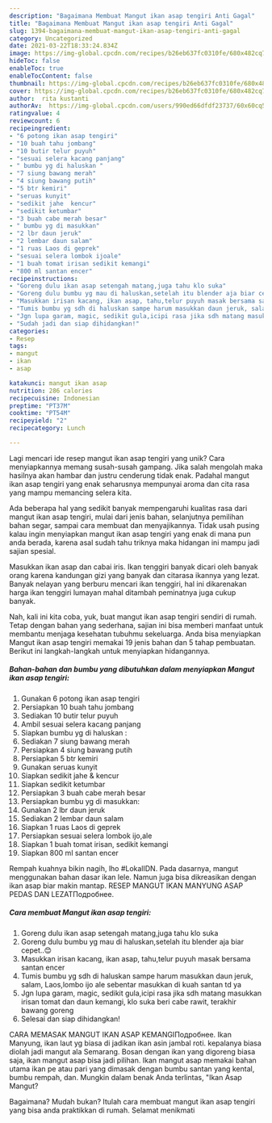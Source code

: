 ```yaml
---
description: "Bagaimana Membuat Mangut ikan asap tengiri Anti Gagal"
title: "Bagaimana Membuat Mangut ikan asap tengiri Anti Gagal"
slug: 1394-bagaimana-membuat-mangut-ikan-asap-tengiri-anti-gagal
category: Uncategorized
date: 2021-03-22T18:33:24.834Z
image: https://img-global.cpcdn.com/recipes/b26eb637fc0310fe/680x482cq70/mangut-ikan-asap-tengiri-foto-resep-utama.jpg
hideToc: false
enableToc: true
enableTocContent: false
thumbnail: https://img-global.cpcdn.com/recipes/b26eb637fc0310fe/680x482cq70/mangut-ikan-asap-tengiri-foto-resep-utama.jpg
cover: https://img-global.cpcdn.com/recipes/b26eb637fc0310fe/680x482cq70/mangut-ikan-asap-tengiri-foto-resep-utama.jpg
author:  rita kustanti
authorAv:  https://img-global.cpcdn.com/users/990ed66dfdf23737/60x60cq50/avatar.jpg
ratingvalue: 4
reviewcount: 6
recipeingredient:
- "6 potong ikan asap tengiri"
- "10 buah tahu jombang"
- "10 butir telur puyuh"
- "sesuai selera kacang panjang"
- " bumbu yg di haluskan "
- "7 siung bawang merah"
- "4 siung bawang putih"
- "5 btr kemiri"
- "seruas kunyit"
- "sedikit jahe  kencur"
- "sedikit ketumbar"
- "3 buah cabe merah besar"
- " bumbu yg di masukkan"
- "2 lbr daun jeruk"
- "2 lembar daun salam"
- "1 ruas Laos di geprek"
- "sesuai selera lombok ijoale"
- "1 buah tomat irisan sedikit kemangi"
- "800 ml santan encer"
recipeinstructions:
- "Goreng dulu ikan asap setengah matang,juga tahu klo suka"
- "Goreng dulu bumbu yg mau di haluskan,setelah itu blender aja biar cepet..😊"
- "Masukkan irisan kacang, ikan asap, tahu,telur puyuh masak bersama santan encer"
- "Tumis bumbu yg sdh di haluskan sampe harum masukkan daun jeruk, salam, Laos,lombo ijo ale sebentar masukkan di kuah santan td ya"
- "Jgn lupa garam, magic, sedikit gula,icipi rasa jika sdh matang masukkan irisan tomat dan daun kemangi, klo suka beri cabe rawit, terakhir bawang goreng"
- "Sudah jadi dan siap dihidangkan!"
categories:
- Resep
tags:
- mangut
- ikan
- asap

katakunci: mangut ikan asap 
nutrition: 286 calories
recipecuisine: Indonesian
preptime: "PT37M"
cooktime: "PT54M"
recipeyield: "2"
recipecategory: Lunch

---
```



Lagi mencari ide resep mangut ikan asap tengiri yang unik? Cara menyiapkannya memang susah-susah gampang. Jika salah mengolah maka hasilnya akan hambar dan justru cenderung tidak enak. Padahal mangut ikan asap tengiri yang enak seharusnya mempunyai aroma dan cita rasa yang mampu memancing selera kita.


Ada beberapa hal yang sedikit banyak mempengaruhi kualitas rasa dari mangut ikan asap tengiri, mulai dari jenis bahan, selanjutnya pemilihan bahan segar, sampai cara membuat dan menyajikannya. Tidak usah pusing kalau ingin menyiapkan mangut ikan asap tengiri yang enak di mana pun anda berada, karena asal sudah tahu triknya maka hidangan ini mampu jadi sajian spesial.

Masukkan ikan asap dan cabai iris. Ikan tenggiri banyak dicari oleh banyak orang karena kandungan gizi yang banyak dan citarasa ikannya yang lezat. Banyak nelayan yang berburu mencari ikan tenggiri, hal ini dikarenakan harga ikan tenggiri lumayan mahal ditambah peminatnya juga cukup banyak.


Nah, kali ini kita coba, yuk, buat mangut ikan asap tengiri sendiri di rumah. Tetap dengan bahan yang sederhana, sajian ini bisa memberi manfaat untuk membantu menjaga kesehatan tubuhmu sekeluarga. Anda bisa menyiapkan Mangut ikan asap tengiri memakai 19 jenis bahan dan 5 tahap pembuatan. Berikut ini langkah-langkah untuk menyiapkan hidangannya.

<!--inarticleads1-->

##### Bahan-bahan dan bumbu yang dibutuhkan dalam menyiapkan Mangut ikan asap tengiri:

1. Gunakan 6 potong ikan asap tengiri
1. Persiapkan 10 buah tahu jombang
1. Sediakan 10 butir telur puyuh
1. Ambil sesuai selera kacang panjang
1. Siapkan  bumbu yg di haluskan :
1. Sediakan 7 siung bawang merah
1. Persiapkan 4 siung bawang putih
1. Persiapkan 5 btr kemiri
1. Gunakan seruas kunyit
1. Siapkan sedikit jahe &amp; kencur
1. Siapkan sedikit ketumbar
1. Persiapkan 3 buah cabe merah besar
1. Persiapkan  bumbu yg di masukkan:
1. Gunakan 2 lbr daun jeruk
1. Sediakan 2 lembar daun salam
1. Siapkan 1 ruas Laos di geprek
1. Persiapkan sesuai selera lombok ijo,ale
1. Siapkan 1 buah tomat irisan, sedikit kemangi
1. Siapkan 800 ml santan encer


Rempah kuahnya bikin nagih, lho #LokalIDN. Pada dasarnya, mangut menggunakan bahan dasar ikan lele. Namun juga bisa dikreasikan dengan ikan asap biar makin mantap. RESEP MANGUT IKAN MANYUNG ASAP PEDAS DAN LEZATПодробнее. 

<!--inarticleads2-->

##### Cara membuat Mangut ikan asap tengiri:

1. Goreng dulu ikan asap setengah matang,juga tahu klo suka
1. Goreng dulu bumbu yg mau di haluskan,setelah itu blender aja biar cepet..😊
1. Masukkan irisan kacang, ikan asap, tahu,telur puyuh masak bersama santan encer
1. Tumis bumbu yg sdh di haluskan sampe harum masukkan daun jeruk, salam, Laos,lombo ijo ale sebentar masukkan di kuah santan td ya
1. Jgn lupa garam, magic, sedikit gula,icipi rasa jika sdh matang masukkan irisan tomat dan daun kemangi, klo suka beri cabe rawit, terakhir bawang goreng
1. Selesai dan siap dihidangkan!

CARA MEMASAK MANGUT IKAN ASAP KEMANGIПодробнее. Ikan Manyung, ikan laut yg biasa di jadikan ikan asin jambal roti. kepalanya biasa diolah jadi mangut ala Semarang. Bosan dengan ikan yang digoreng biasa saja, ikan mangut asap bisa jadi pilihan. Ikan mangut asap memakai bahan utama ikan pe atau pari yang dimasak dengan bumbu santan yang kental, bumbu rempah, dan. Mungkin dalam benak Anda terlintas, &#34;Ikan Asap Mangut? 

Bagaimana? Mudah bukan? Itulah cara membuat mangut ikan asap tengiri yang bisa anda praktikkan di rumah. Selamat menikmati
